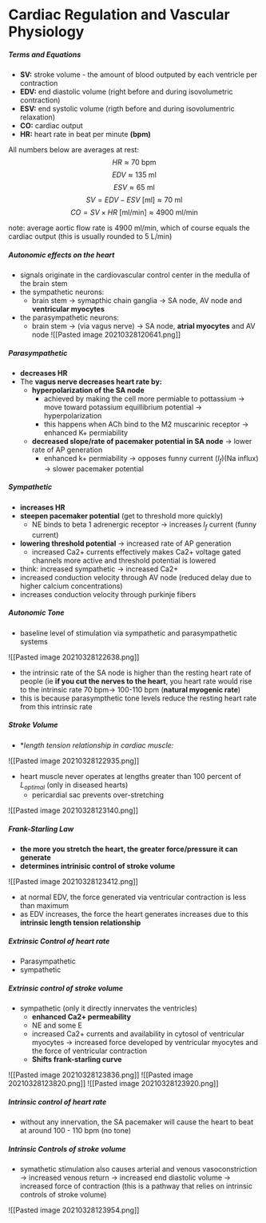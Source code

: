 # Cardiac Regulation and Vascular Physiology

##### Terms and Equations

- **SV:** stroke volume - the amount of blood outputed by each ventricle per contraction
- **EDV:** end diastolic volume (right before and during isovolumetric contraction)
- **ESV:** end systolic volume (rigth before and during isovolumentric relaxation)
- **CO:** cardiac output
- **HR:** heart rate in beat per minute **(bpm)**

All numbers below are averages at rest:
$$HR \approx 70 \text{  bpm}$$
$$EDV \approx 135 \text{   ml}$$
$$ESV \approx 65 \text{   ml}$$
$$SV = EDV-ESV \text{   [ml]} \approx 70 \text{  ml}$$
$$CO = SV \times HR \text{   [ml/min]} \approx 4900 \text{   ml/min}$$

note: average aortic flow rate is 4900 ml/min, which of course equals the cardiac output (this is usually rounded to 5 L/min)

##### Autonomic effects on the heart

- signals originate in the cardiovascular control center in the medulla of the brain stem
- the sympathetic neurons:
	- brain stem -> symapthic chain ganglia -> SA node, AV node and **ventricular myocytes**
- the parasympathetic neurons:
	- brain stem -> (via vagus nerve) -> SA node, **atrial myocytes** and AV node
![[Pasted image 20210328120641.png]]

##### Parasympathetic

- **decreases HR**
- The **vagus nerve decreases heart rate by:**
	- **hyperpolarization of the SA node**
		-  achieved by making the cell more permiable to pottassium -> move toward potassium equillibrium potential -> hyperpolarization	
		- this happens when ACh bind to the M2 muscarinic receptor -> enhanced K+ permiability
	- **decreased slope/rate of pacemaker potential in SA node** -> lower rate of AP generation
		- enhanced k+ permiability -> opposes funny current ($I_f$)(Na influx) -> slower pacemaker potential 

##### Sympathetic

- **increases HR**
- **steepen pacemaker potential** (get to threshold more quickly)
	- NE binds to beta 1 adrenergic receptor -> increases $I_f$ current (funny current)
- **lowering threshold potential** -> increased rate of AP generation
	- increased Ca2+ currents effectively makes Ca2+ voltage gated channels more active and threshold potential is lowered
- think: increased sympathetic -> increased Ca2+
- increased conduction velocity through AV node (reduced delay due to higher calcium concentrations)
- increases conduction velocity through purkinje fibers

##### Autonomic Tone

- baseline level of stimulation via sympathetic and parasympathetic systems

![[Pasted image 20210328122638.png]]

- the intrinsic rate of the SA node is higher than the resting heart rate of people (ie **if you cut the nerves to the heart**, you heart rate would rise to the intrinsic rate 70 bpm-> 100-110 bpm (**natural myogenic rate**)
- this is because parasympthetic tone levels reduce the resting heart rate from this intrinsic rate

##### Stroke Volume

- **length tension relationship in cardiac muscle:*

![[Pasted image 20210328122935.png]]

- heart muscle never operates at lengths greater than 100 percent of $L_{optimal}$ (only in diseased hearts)
	- pericardial sac prevents over-stretching

![[Pasted image 20210328123140.png]]

##### Frank-Starling Law

- **the more you stretch the heart, the greater force/pressure it can generate**
- **determines intrinisic control of stroke volume**

![[Pasted image 20210328123412.png]]
- at normal EDV, the force generated via ventricular contraction is less than maximum 
- as EDV increases, the force the heart generates increases due to this **intrinsic length tension relationship**

##### Extrinsic Control of heart rate
- Parasympathetic 
- sympathetic

##### Extrinsic control of stroke volume
- sympathetic (only it directly innervates the ventricles)
	- **enhanced Ca2+ permeability**
	- NE and some E
	- increased Ca2+ currents and availability in cytosol of ventricular myocytes -> increased force developed by ventricular myocytes and the force of ventricular contraction
	- **Shifts frank-starling curve**

![[Pasted image 20210328123836.png]]
![[Pasted image 20210328123820.png]]
![[Pasted image 20210328123920.png]]

##### Intrinsic control of heart rate

- without any innervation, the SA pacemaker will cause the heart to beat at around 100 - 110 bpm (no tone)

##### Intrinsic Controls of stroke volume
- symathetic stimulation also causes arterial and venous vasoconstriction -> increased venous return -> increased end diastolic volume -> increased force of contraction (this is a pathway that relies on intrinsic controls of stroke volume)

![[Pasted image 20210328123954.png]]